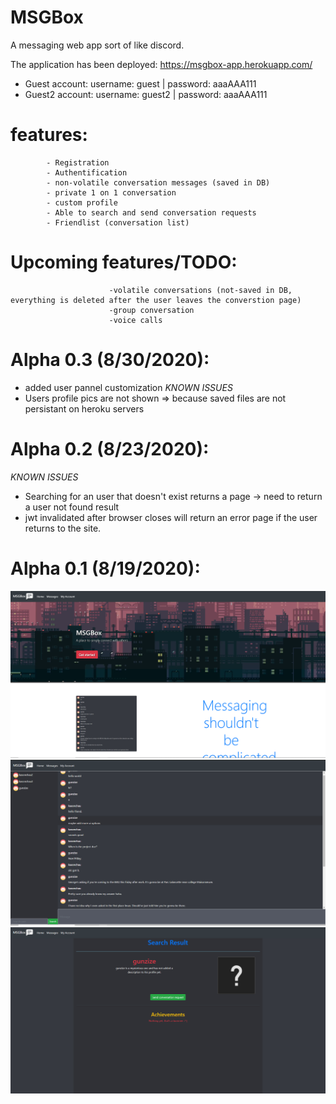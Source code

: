 # MSGBox

A messaging web app sort of like discord.

The application has been deployed: https://msgbox-app.herokuapp.com/

- Guest account: username: guest | password: aaaAAA111
- Guest2 account: username: guest2 | password: aaaAAA111

# features: 
            - Registration
            - Authentification
            - non-volatile conversation messages (saved in DB)
            - private 1 on 1 conversation
            - custom profile
            - Able to search and send conversation requests
            - Friendlist (conversation list)


# Upcoming features/TODO: 
                          -volatile conversations (not-saved in DB, everything is deleted after the user leaves the converstion page)
                          -group conversation
                          -voice calls
                          
# Alpha 0.3 (8/30/2020):
- added user pannel customization
*KNOWN ISSUES*
- Users profile pics are not shown => because saved files are not persistant on heroku servers

# Alpha 0.2 (8/23/2020):

*KNOWN ISSUES*
- Searching for an user that doesn't exist returns a page -> need to return a user not found result
- jwt invalidated after browser closes will return an error page if the user returns to the site.



# Alpha 0.1 (8/19/2020):

![index page](https://github.com/jj0309/portfolio/blob/master/contentData/ProjectImg/msgbox/msg1.png)
![messaging page](https://github.com/jj0309/portfolio/blob/master/contentData/ProjectImg/msgbox/msg3.png)
![User search page](https://github.com/jj0309/portfolio/blob/master/contentData/ProjectImg/msgbox/msg2.png)

